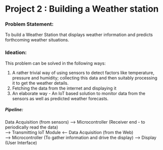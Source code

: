 # Project 2 : Building a Weather station 
### Problem Statement:
To build a Weather Station that displays weather information and predicts forthcoming weather situations.     
### Ideation:
This problem can be solved in the following ways:
1) A rather trivial way of using sensors to detect factors like temperature, pressure and humidity; collecting this data and then suitably processing it to get the weather details.
2) Fetching the data from the internet and displaying it 
3) An elaborate way - An IoT based solution to monitor data from the sensors as well as predicted weather forecasts. 
##### Pipeline: 
Data Acquisition (from sensors) --> Microcontroller (Receiver end - to periodically read the data)       
                                --> Transmitting IoT Module <-- Data Acquisition (from the Web)      
                                --> Microcontroller (To gather information and drive the display) --> Display (User Interface)
                                
                              
